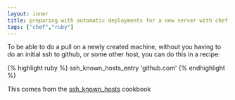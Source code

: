 ```yaml
---
layout: inner
title: preparing with automatic deployments for a new server with chef
tags: ["chef","ruby"]
---
```

To be able to do a pull on a newly created machine, without you having to do an initial
ssh to github, or some other host, you can do this in a recipe:

{% highlight ruby %}
ssh_known_hosts_entry 'github.com'
{% endhighlight %}

This comes from the [ssh_known_hosts](https://github.com/chef-cookbooks/ssh_known_hosts) cookbook
